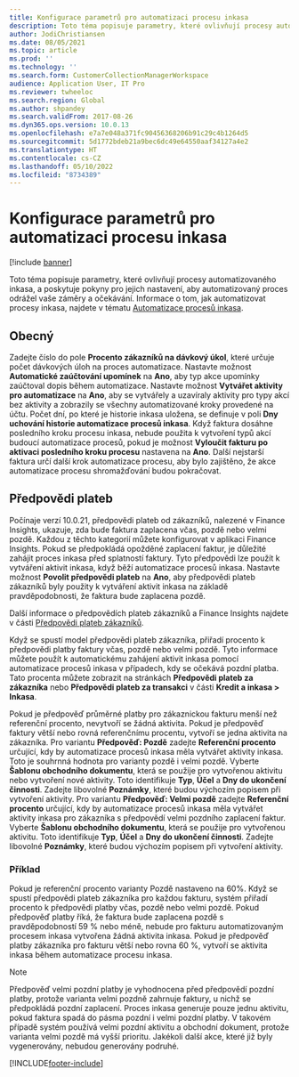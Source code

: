 ```yaml
---
title: Konfigurace parametrů pro automatizaci procesu inkasa
description: Toto téma popisuje parametry, které ovlivňují procesy automatizovaného inkasa, a poskytuje pokyny pro jejich nastavení, aby automatizovaný proces odrážel vaše záměry a očekávání.
author: JodiChristiansen
ms.date: 08/05/2021
ms.topic: article
ms.prod: ''
ms.technology: ''
ms.search.form: CustomerCollectionManagerWorkspace
audience: Application User, IT Pro
ms.reviewer: twheeloc
ms.search.region: Global
ms.author: shpandey
ms.search.validFrom: 2017-08-26
ms.dyn365.ops.version: 10.0.13
ms.openlocfilehash: e7a7e048a371fc90456368206b91c29c4b1264d5
ms.sourcegitcommit: 5d1772bdeb21a9bec6dc49e64550aaf34127a4e2
ms.translationtype: HT
ms.contentlocale: cs-CZ
ms.lasthandoff: 05/10/2022
ms.locfileid: "8734389"
---
```

# <a name="configure-parameters-for-collection-process-automation"></a>Konfigurace parametrů pro automatizaci procesu inkasa

[!include [banner](../includes/banner.md)]

Toto téma popisuje parametry, které ovlivňují procesy automatizovaného inkasa, a poskytuje pokyny pro jejich nastavení, aby automatizovaný proces odrážel vaše záměry a očekávání. Informace o tom, jak automatizovat procesy inkasa, najdete v tématu [Automatizace procesů inkasa](collections-process-automate.md).

## <a name="general"></a>Obecný
Zadejte číslo do pole **Procento zákazníků na dávkový úkol**, které určuje počet dávkových úloh na proces automatizace. Nastavte možnost **Automatické zaúčtování upomínek** na **Ano**, aby typ akce upomínky zaúčtoval dopis během automatizace. Nastavte možnost **Vytvářet aktivity pro automatizace** na **Ano**, aby se vytvářely a uzavíraly aktivity pro typy akcí bez aktivity a zobrazily se všechny automatizované kroky provedené na účtu. Počet dní, po které je historie inkasa uložena, se definuje v poli **Dny uchování historie automatizace procesů inkasa**. Když faktura dosáhne posledního kroku procesu inkasa, nebude použita k vytvoření typů akcí budoucí automatizace procesů, pokud je možnost **Vyloučit fakturu po aktivaci posledního kroku procesu** nastavena na **Ano**. Další nejstarší faktura určí další krok automatizace procesu, aby bylo zajištěno, že akce automatizace procesu shromažďování budou pokračovat. 

## <a name="payment-predictions"></a>Předpovědi plateb
Počínaje verzí 10.0.21, předpovědi plateb od zákazníků, nalezené v Finance Insights, ukazuje, zda bude faktura zaplacena včas, pozdě nebo velmi pozdě. Každou z těchto kategorií můžete konfigurovat v aplikaci Finance Insights. Pokud se předpokládá opožděné zaplacení faktur, je důležité zahájit proces inkasa před splatností faktury. Tyto předpovědi lze použít k vytváření aktivit inkasa, když běží automatizace procesů inkasa. Nastavte možnost **Povolit předpovědi plateb** na **Ano**, aby předpovědi plateb zákazníků byly použity k vytváření aktivit inkasa na základě pravděpodobnosti, že faktura bude zaplacena pozdě. 

Další informace o předpovědích plateb zákazníků a Finance Insights najdete v části [Předpovědi plateb zákazníků](payment-insights-overview.md).

Když se spustí model předpovědi plateb zákazníka, přiřadí procento k předpovědi platby faktury včas, pozdě nebo velmi pozdě. Tyto informace můžete použít k automatickému zahájení aktivit inkasa pomocí automatizace procesů inkasa v případech, kdy se očekává pozdní platba. Tato procenta můžete zobrazit na stránkách **Předpovědi plateb za zákazníka** nebo **Předpovědi plateb za transakci** v části **Kredit a inkasa > Inkasa**. 

Pokud je předpověď průměrné platby pro zákaznickou fakturu menší než referenční procento, nevytvoří se žádná aktivita. Pokud je předpověď faktury větší nebo rovná referenčnímu procentu, vytvoří se jedna aktivita na zákazníka. Pro variantu **Předpověď: Pozdě** zadejte **Referenční procento** určující, kdy by automatizace procesů inkasa měla vytvářet aktivity inkasa. Toto je souhrnná hodnota pro varianty pozdě i velmi pozdě. Vyberte **Šablonu obchodního dokumentu**, která se použije pro vytvořenou aktivitu nebo vytvoření nové aktivity. Toto identifikuje **Typ**, **Účel** a **Dny do ukončení činnosti**. Zadejte libovolné **Poznámky**, které budou výchozím popisem při vytvoření aktivity. Pro variantu **Předpověď: Velmi pozdě** zadejte **Referenční procento** určující, kdy by automatizace procesů inkasa měla vytvářet aktivity inkasa pro zákazníka s předpovědí velmi pozdního zaplacení faktur. Vyberte **Šablonu obchodního dokumentu**, která se použije pro vytvořenou aktivitu. Toto identifikuje **Typ**, **Účel** a **Dny do ukončení činnosti**. Zadejte libovolné **Poznámky**, které budou výchozím popisem při vytvoření aktivity. 

### <a name="example"></a>Příklad
Pokud je referenční procento varianty Pozdě nastaveno na 60%. Když se spustí předpovědi plateb zákazníka pro každou fakturu, systém přiřadí procento k předpovědi platby včas, pozdě nebo velmi pozdě. Pokud předpověď platby říká, že faktura bude zaplacena pozdě s pravděpodobností 59 % nebo méně, nebude pro fakturu automatizovaným procesem inkasa vytvořena žádná aktivita inkasa. Pokud je předpověď platby zákazníka pro fakturu větší nebo rovna 60 %, vytvoří se aktivita inkasa během automatizace procesu inkasa. 

> [!NOTE]
> Předpověď velmi pozdní platby je vyhodnocena před předpovědí pozdní platby, protože varianta velmi pozdně zahrnuje faktury, u nichž se předpokládá pozdní zaplacení. Proces inkasa generuje pouze jednu aktivitu, pokud faktura spadá do pásma pozdní i velmi pozdní platby. V takovém případě systém používá velmi pozdní aktivitu a obchodní dokument, protože varianta velmi pozdě má vyšší prioritu. Jakékoli další akce, které již byly vygenerovány, nebudou generovány podruhé.

[!INCLUDE[footer-include](../../includes/footer-banner.md)]
